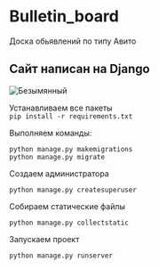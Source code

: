 # Bulletin_board
Доска обьявлений по типу Авито<br>
<h2><b>Сайт написан на Django</h2></b>

![Безымянный](https://github.com/Foxik007/Bulletin_board/assets/85826675/131edf40-b666-4e22-87aa-1caf407a3091)

Устанавливаем все пакеты <br>
```pip install -r requirements.txt```

Выполняем команды:<br>
```
python manage.py makemigrations
python manage.py migrate
```

Создаем администратора
```
python manage.py createsuperuser
```

Собираем статические файлы
```
python manage.py collectstatic
```

Запускаем проект

```
python manage.py runserver
```
